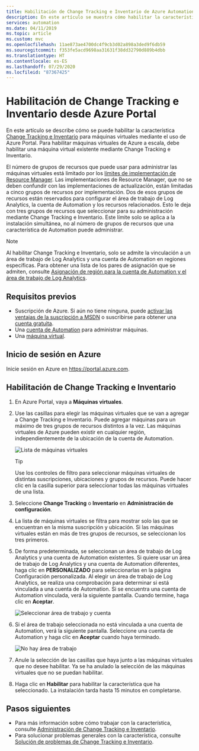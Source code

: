 ```yaml
---
title: Habilitación de Change Tracking e Inventario de Azure Automation desde Azure Portal
description: En este artículo se muestra cómo habilitar la característica Change Tracking e Inventario desde Azure Portal.
services: automation
ms.date: 04/11/2019
ms.topic: article
ms.custom: mvc
ms.openlocfilehash: 11ae873ae4700dc4f9cb3d02a898a3ded9f6db59
ms.sourcegitcommit: f353fe5acd9698aa31631f38dd32790d889b4dbb
ms.translationtype: HT
ms.contentlocale: es-ES
ms.lasthandoff: 07/29/2020
ms.locfileid: "87367425"
---
```

# <a name="enable-change-tracking-and-inventory-from-azure-portal"></a>Habilitación de Change Tracking e Inventario desde Azure Portal

En este artículo se describe cómo se puede habilitar la característica [Change Tracking e Inventario](change-tracking.md) para máquinas virtuales mediante el uso de Azure Portal. Para habilitar máquinas virtuales de Azure a escala, debe habilitar una máquina virtual existente mediante Change Tracking e Inventario. 

El número de grupos de recursos que puede usar para administrar las máquinas virtuales está limitado por los [límites de implementación de Resource Manager](../azure-resource-manager/templates/cross-scope-deployment.md). Las implementaciones de Resource Manager, que no se deben confundir con las implementaciones de actualización, están limitadas a cinco grupos de recursos por implementación. Dos de esos grupos de recursos están reservados para configurar el área de trabajo de Log Analytics, la cuenta de Automation y los recursos relacionados. Esto le deja con tres grupos de recursos que seleccionar para su administración mediante Change Tracking e Inventario. Este límite solo se aplica a la instalación simultánea, no al número de grupos de recursos que una característica de Automation puede administrar.

> [!NOTE]
> Al habilitar Change Tracking e Inventario, solo se admite la vinculación a un área de trabajo de Log Analytics y una cuenta de Automation en regiones específicas. Para obtener una lista de los pares de asignación que se admiten, consulte [Asignación de región para la cuenta de Automation y el área de trabajo de Log Analytics](how-to/region-mappings.md).

## <a name="prerequisites"></a>Requisitos previos

* Suscripción de Azure. Si aún no tiene ninguna, puede [activar las ventajas de la suscripción a MSDN](https://azure.microsoft.com/pricing/member-offers/msdn-benefits-details/) o suscribirse para obtener una [cuenta gratuita](https://azure.microsoft.com/free/?WT.mc_id=A261C142F).
* Una [cuenta de Automation](./index.yml) para administrar máquinas.
* Una [máquina virtual](../virtual-machines/windows/quick-create-portal.md).

## <a name="sign-in-to-azure"></a>Inicio de sesión en Azure

Inicie sesión en Azure en https://portal.azure.com.

## <a name="enable-change-tracking-and-inventory"></a>Habilitación de Change Tracking e Inventario

1. En Azure Portal, vaya a **Máquinas virtuales**.

2. Use las casillas para elegir las máquinas virtuales que se van a agregar a Change Tracking e Inventario. Puede agregar máquinas para un máximo de tres grupos de recursos distintos a la vez. Las máquinas virtuales de Azure pueden existir en cualquier región, independientemente de la ubicación de la cuenta de Automation.

    ![Lista de máquinas virtuales](media/automation-enable-changes-from-browse/vmlist.png)

    > [!TIP]
    > Use los controles de filtro para seleccionar máquinas virtuales de distintas suscripciones, ubicaciones y grupos de recursos. Puede hacer clic en la casilla superior para seleccionar todas las máquinas virtuales de una lista.

3. Seleccione **Change Tracking** o **Inventario** en **Administración de configuración**.

4. La lista de máquinas virtuales se filtra para mostrar solo las que se encuentran en la misma suscripción y ubicación. Si las máquinas virtuales están en más de tres grupos de recursos, se seleccionan los tres primeros.

5. De forma predeterminada, se seleccionan un área de trabajo de Log Analytics y una cuenta de Automation existentes. Si quiere usar un área de trabajo de Log Analytics y una cuenta de Automation diferentes, haga clic en **PERSONALIZADO** para seleccionarlas en la página Configuración personalizada. Al elegir un área de trabajo de Log Analytics, se realiza una comprobación para determinar si está vinculada a una cuenta de Automation. Si se encuentra una cuenta de Automation vinculada, verá la siguiente pantalla. Cuando termine, haga clic en **Aceptar**.

    ![Seleccionar área de trabajo y cuenta](media/automation-enable-changes-from-browse/selectworkspaceandaccount.png)

6. Si el área de trabajo seleccionada no está vinculada a una cuenta de Automation, verá la siguiente pantalla. Seleccione una cuenta de Automation y haga clic en **Aceptar** cuando haya terminado.

    ![No hay área de trabajo](media/automation-enable-changes-from-browse/no-workspace.png)

7. Anule la selección de las casillas que haya junto a las máquinas virtuales que no desee habilitar. Ya se ha anulado la selección de las máquinas virtuales que no se puedan habilitar.

8. Haga clic en **Habilitar** para habilitar la característica que ha seleccionado. La instalación tarda hasta 15 minutos en completarse.

## <a name="next-steps"></a>Pasos siguientes

* Para más información sobre cómo trabajar con la característica, consulte [Administración de Change Tracking e Inventario](change-tracking-file-contents.md).
* Para solucionar problemas generales con la característica, consulte [Solución de problemas de Change Tracking e Inventario](troubleshoot/change-tracking.md).
